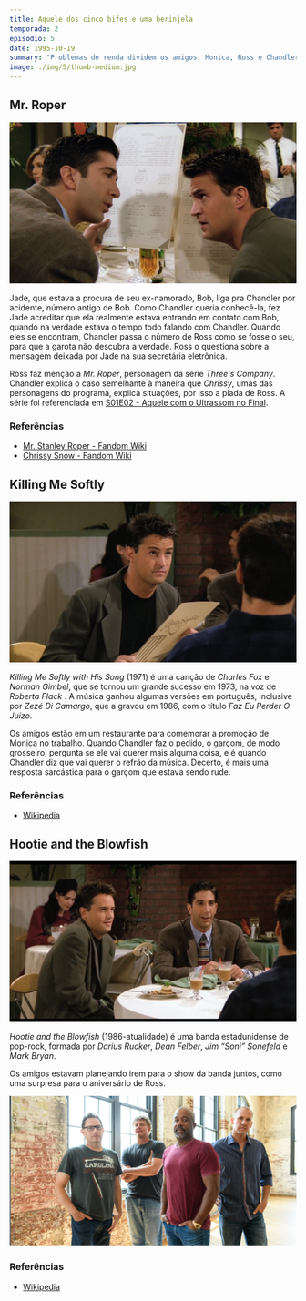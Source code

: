 ```yaml
---
title: Aquele dos cinco bifes e uma berinjela
temporada: 2
episodio: 5
date: 1995-10-19
summary: "Problemas de renda dividem os amigos. Monica, Ross e Chandler tem dinheiro; Phoebe, Rachel e Joey não."
image: ./img/5/thumb-medium.jpg
---
```


## Mr. Roper

![Mr. Roper](./img/5/mr-roper.png)

<cena>
   <chandler
    original="- Oh, see, I had to tell her that my number was your number, because I couldn't tell her that my number was my number because she thinks that my number is Bob's number."
    traducao="- Disse que meu telefone era o seu, não pude dizer o meu, porque ela acha que o meu telefone é o de Bob."
  ></chandler>
  <ross
    original="- Hey, tell me again, what do I do when Mr. Roper calls?"
    traducao="- Diga novamente, o que faço quando o Sr. Roper ligar?"
  ></ross>
</cena>

Jade, que estava a procura de seu ex-namorado, Bob, liga pra Chandler por acidente,
número antigo de Bob. Como Chandler queria conhecê-la, fez Jade acreditar que ela
realmente estava entrando em contato com Bob, quando na verdade estava o tempo todo
falando com Chandler. Quando eles se encontram, Chandler passa o número de Ross como
se fosse o seu, para que a garota não descubra a verdade.  Ross o questiona sobre
a mensagem deixada por Jade na sua secretária eletrônica.

Ross faz menção a *Mr. Roper*, personagem da série *Three's Company*. Chandler
explica o caso semelhante à maneira que *Chrissy*, umas das personagens do programa,
explica situações, por isso a piada de Ross. A série foi referenciada em
[S01E02 - Aquele com o Ultrassom no Final](/temporada/1/episodio/2/#threes-company).

### Referências

- [Mr. Stanley Roper - Fandom Wiki](https://threescompany.fandom.com/wiki/Stanley_Roper)
- [Chrissy Snow - Fandom Wiki](https://threescompany.fandom.com/wiki/Chrissy_Snow)

## Killing Me Softly

![Killing Me Softly](./img/5/killing-me-softly.png)

<cena>
  <chandler
    original="- Yes, how 'bout a verse of Killing Me Softly?"
    traducao="- Sim, que tal o refrão de Killing Me Softtly?"
  ></chandler>
</cena>

*Killing Me Softly with His Song* (1971) é uma canção de *Charles Fox* e *Norman Gimbel*,
que se tornou um grande sucesso em 1973, na voz de *Roberta Flack* . A música ganhou
algumas versões em português, inclusive por *Zezé Di Camargo*, que a gravou em 1986,
com o título *Faz Eu Perder O Juízo*.

Os amigos estão em um restaurante para comemorar a promoção de Monica no trabalho.
Quando Chandler faz o pedido, o garçom, de modo grosseiro, pergunta se ele vai querer
mais alguma coisa, e é quando Chandler diz que vai querer o refrão da música. Decerto,
é mais uma resposta sarcástica para o garçom que estava sendo rude.

### Referências

- [Wikipedia](https://pt.wikipedia.org/wiki/Killing_Me_Softly_with_His_Song)

## Hootie and the Blowfish

![Hottie and the Blowfish](./img/5/hootie-and-the-blowfish.png)

<cena>
  <chandler
    original="- No, the thing was, we were gonna go see Hootie and the Blowfish."
    traducao="- A coisa era o show do Hottie and the Blowfish"
  ></chandler>
</cena>

*Hootie and the Blowfish* (1986-atualidade) é uma banda estadunidense de pop-rock,
formada por *Darius Rucker*, *Dean Felber*, *Jim “Soni” Sonefeld* e *Mark Bryan*.

Os amigos estavam planejando irem para o show da banda juntos, como uma surpresa
para o aniversário de Ross.

![Hootie and the Blowfish - Banda](./img/5/banda.jpg)

### Referências

- [Wikipedia](https://pt.wikipedia.org/wiki/Hootie_%26_the_Blowfish)
